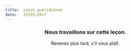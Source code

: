 ```yaml
---
title:  Leçon quotidienne
date:   22/05/2017
---
```


### <center>Nous travaillons sur cette leçon.</center>
<center>Revenez plus tard, s'il vous plaît.</center>